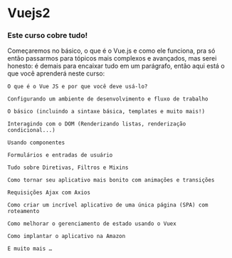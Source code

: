 # Vuejs2

### Este curso cobre tudo! ###


Começaremos no básico, o que é o Vue.js e como ele funciona, pra só então passarmos para tópicos mais complexos e avançados, mas serei honesto: é demais para encaixar tudo em um parágrafo, então aqui está o que você aprenderá neste curso:

    O que é o Vue JS e por que você deve usá-lo?

    Configurando um ambiente de desenvolvimento e fluxo de trabalho

    O básico (incluindo a sintaxe básica, templates e muito mais!)

    Interagindo com o DOM (Renderizando listas, renderização condicional...)

    Usando componentes

    Formulários e entradas de usuário

    Tudo sobre Diretivas, Filtros e Mixins

    Como tornar seu aplicativo mais bonito com animações e transições

    Requisições Ajax com Axios

    Como criar um incrível aplicativo de uma única página (SPA) com roteamento

    Como melhorar o gerenciamento de estado usando o Vuex

    Como implantar o aplicativo na Amazon

    E muito mais …